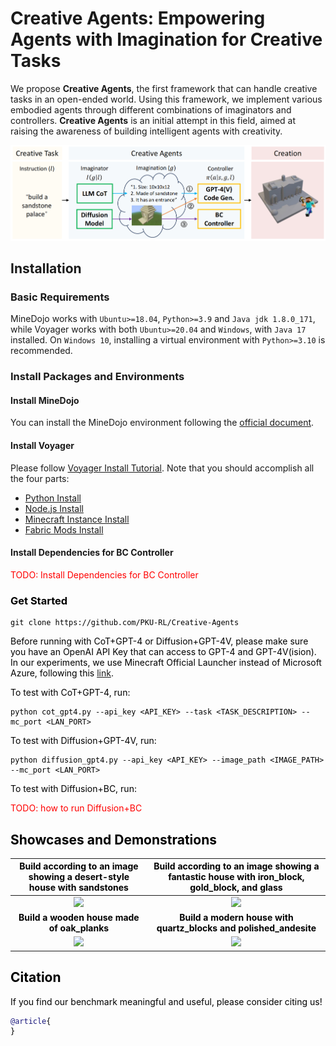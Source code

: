 # Creative Agents: Empowering Agents with Imagination for Creative Tasks


We propose **Creative Agents**, the first framework that can handle creative tasks in an open-ended world. Using this framework, we implement various embodied agents through different combinations of imaginators and controllers. **Creative Agents** is an initial attempt in this field, aimed at raising the awareness of building intelligent agents with creativity.

![](figs/pipeline.png)

## Installation

### Basic Requirements

MineDojo works with ```Ubuntu>=18.04```, ```Python>=3.9``` and ```Java jdk 1.8.0_171```, while Voyager works with both ```Ubuntu>=20.04``` and ```Windows```, with ```Java 17``` installed. On ```Windows 10```, installing a virtual environment with ```Python>=3.10``` is recommended.

### Install Packages and Environments

#### Install MineDojo
You can install the MineDojo environment following the [official document](https://docs.minedojo.org/sections/getting_started/install.html#prerequisites). 

#### Install Voyager
Please follow [Voyager Install Tutorial](https://github.com/MineDojo/Voyager). Note that you should accomplish all the four parts:
- [Python Install](https://github.com/MineDojo/Voyager#python-install)
- [Node.js Install](https://github.com/MineDojo/Voyager#nodejs-install)
- [Minecraft Instance Install](https://github.com/MineDojo/Voyager#minecraft-instance-install)
- [Fabric Mods Install](https://github.com/MineDojo/Voyager#fabric-mods-install)


#### Install Dependencies for BC Controller

</font> <font color=Red> TODO: Install Dependencies for BC Controller </font> <font color=Black>

### Get Started

```
git clone https://github.com/PKU-RL/Creative-Agents
```

Before running with CoT+GPT-4 or Diffusion+GPT-4V, please make sure you have an OpenAI API Key that can access to GPT-4 and GPT-4V(ision).
In our experiments, we use Minecraft Official Launcher instead of Microsoft Azure, following this [link](https://github.com/MineDojo/Voyager/blob/main/installation/minecraft_instance_install.md#option-2-minecraft-official-launcher).

To test with CoT+GPT-4, run:
```
python cot_gpt4.py --api_key <API_KEY> --task <TASK_DESCRIPTION> --mc_port <LAN_PORT>
```

To test with Diffusion+GPT-4V, run:
```
python diffusion_gpt4.py --api_key <API_KEY> --image_path <IMAGE_PATH> --mc_port <LAN_PORT>
```

To test with Diffusion+BC, run:

</font> <font color=Red> TODO: how to run Diffusion+BC </font> <font color=Black>

## Showcases and Demonstrations


| Build according to an image showing a desert-style house with sandstones | Build according to an image showing a fantastic house with iron_block, gold_block, and glass |
|:------------------------------------------------------------------------:|:--------------------------------------------------------------------------------------------:|
|           <img src="figs/demo_4.gif" width="366" a="demo_4"/>            |                     <img src="figs/demo_6.gif" width="366" a="demo_6"/>                      |
|               **Build a wooden house made of oak_planks**                |              **Build a modern house with quartz_blocks and polished_andesite**               |
|           <img src="figs/demo_7.gif" width="366" a="demo_7"/>            |                     <img src="figs/demo_8.gif" width="366" a="demo_8"/>                      |


## Citation
If you find our benchmark meaningful and useful, please consider citing us!
```bibtex
@article{
}
```
